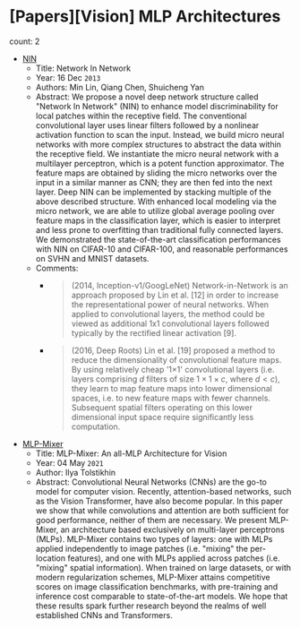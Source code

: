 # [Papers][Vision] MLP Architectures

count: 2

* [NIN](https://arxiv.org/abs/1312.4400)
    * Title: Network In Network
    * Year: 16 Dec `2013`
    * Authors: Min Lin, Qiang Chen, Shuicheng Yan
    * Abstract: We propose a novel deep network structure called "Network In Network" (NIN) to enhance model discriminability for local patches within the receptive field. The conventional convolutional layer uses linear filters followed by a nonlinear activation function to scan the input. Instead, we build micro neural networks with more complex structures to abstract the data within the receptive field. We instantiate the micro neural network with a multilayer perceptron, which is a potent function approximator. The feature maps are obtained by sliding the micro networks over the input in a similar manner as CNN; they are then fed into the next layer. Deep NIN can be implemented by stacking multiple of the above described structure. With enhanced local modeling via the micro network, we are able to utilize global average pooling over feature maps in the classification layer, which is easier to interpret and less prone to overfitting than traditional fully connected layers. We demonstrated the state-of-the-art classification performances with NIN on CIFAR-10 and CIFAR-100, and reasonable performances on SVHN and MNIST datasets.
    * Comments:
        * > (2014, Inception-v1/GoogLeNet) Network-in-Network is an approach proposed by Lin et al. [12] in order to increase the representational power of neural networks. When applied to convolutional layers, the method could be viewed as additional 1x1 convolutional layers followed typically by the rectified linear activation [9].
        * > (2016, Deep Roots) Lin et al. [19] proposed a method to reduce the dimensionality of convolutional feature maps. By using relatively cheap '1×1' convolutional layers (i.e. layers comprising $d$ filters of size $1 \times 1 \times c$, where $d < c$), they learn to map feature maps into lower dimensional spaces, i.e. to new feature maps with fewer channels. Subsequent spatial filters operating on this lower dimensional input space require significantly less computation.
* [MLP-Mixer](https://arxiv.org/abs/2105.01601)
    * Title: MLP-Mixer: An all-MLP Architecture for Vision
    * Year: 04 May `2021`
    * Author: Ilya Tolstikhin
    * Abstract: Convolutional Neural Networks (CNNs) are the go-to model for computer vision. Recently, attention-based networks, such as the Vision Transformer, have also become popular. In this paper we show that while convolutions and attention are both sufficient for good performance, neither of them are necessary. We present MLP-Mixer, an architecture based exclusively on multi-layer perceptrons (MLPs). MLP-Mixer contains two types of layers: one with MLPs applied independently to image patches (i.e. "mixing" the per-location features), and one with MLPs applied across patches (i.e. "mixing" spatial information). When trained on large datasets, or with modern regularization schemes, MLP-Mixer attains competitive scores on image classification benchmarks, with pre-training and inference cost comparable to state-of-the-art models. We hope that these results spark further research beyond the realms of well established CNNs and Transformers.

